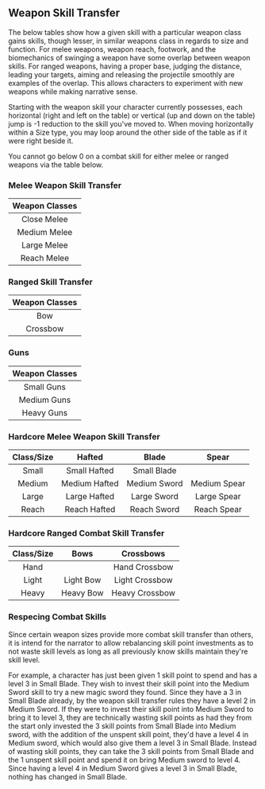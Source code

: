 ## Weapon Skill Transfer

The below tables show how a given skill with a particular weapon class gains skills, though lesser, in similar weapons class in regards to size and function. For melee weapons, weapon reach, footwork, and the biomechanics of swinging a weapon have some overlap between weapon skills. For ranged weapons, having a proper base, judging the distance, leading your targets, aiming and releasing the projectile smoothly are examples of the overlap. This allows characters to experiment with new weapons while making narrative sense.

Starting with the weapon skill your character currently possesses, each horizontal (right and left on the table) or vertical (up and down on the table) jump is -1 reduction to the skill you've moved to. When moving horizontally within a Size type, you may loop around the other side of the table as if it were right beside it.

You cannot go below 0 on a combat skill for either melee or ranged weapons via the table below.

### Melee Weapon Skill Transfer

| Weapon Classes |
| :------------: |
|  Close Melee  |
|  Medium Melee  |
|  Large Melee  |
|  Reach Melee  |

### Ranged Skill Transfer

| Weapon Classes |
| :------------: |
|      Bow      |
|    Crossbow    |

### Guns

| Weapon Classes |
| :------------: |
|   Small Guns   |
|  Medium Guns  |
|   Heavy Guns   |

### Hardcore Melee Weapon Skill Transfer

| Class/Size |     Hafted     |    Blade    |    Spear    |
| :--------: | :------------: | :----------: | :----------: |
|   Small   |  Small Hafted  | Small Blade |              |
|   Medium   | Medium Hafted | Medium Sword | Medium Spear |
|   Large   | Large Hafted | Large Sword | Large Spear |
|   Reach   | Reach Hafted | Reach Sword | Reach Spear |

### Hardcore Ranged Combat Skill Transfer

| Class/Size |   Bows   |   Crossbows   |
| :--------: | :-------: | :------------: |
|    Hand    |          | Hand Crossbow |
|   Light   | Light Bow | Light Crossbow |
|   Heavy   | Heavy Bow | Heavy Crossbow |

### Respecing Combat Skills

Since certain weapon sizes provide more combat skill transfer than others, it is intend for the narrator to allow rebalancing skill point investments as to not waste skill levels as long as all previously know skills maintain they're skill level.

For example, a character has just been given 1 skill point to spend and has a level 3 in Small Blade. They wish to invest their skill point into the Medium Sword skill to try a new magic sword they found. Since they have a 3 in Small Blade already, by the weapon skill transfer rules they have a level 2 in Medium Sword. If they were to invest their skill point into Medium Sword to bring it to level 3, they are technically wasting skill points as had they from the start only invested the 3 skill points from Small Blade into Medium sword, with the addition of the unspent skill point, they'd have a level 4 in Medium sword, which would also give them a level 3 in Small Blade. Instead of wasting skill points, they can take the 3 skill points from Small Blade and the 1 unspent skill point and spend it on bring Medium sword to level 4. Since having a level 4 in Medium Sword gives a level 3 in Small Blade, nothing has changed in Small Blade.
